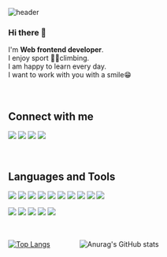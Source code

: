 ![header](https://capsule-render.vercel.app/api?type=shark&color=auto&height=300&section=header&text=Tokkissi's%20workplace&fontSize=60)

### Hi there 👋
I'm **Web frontend developer**.  
I enjoy sport 🧗‍♂️climbing.  
I am happy to learn every day.  
I want to work with you with a smile😁    
<br/>
<br/>


<!--
**tokkissi/tokkissi** is a ✨ _special_ ✨ repository because its `README.md` (this file) appears on your GitHub profile.

Here are some ideas to get you started:

- 🔭 I’m currently working on ...
- 🌱 I’m currently learning ...
- 👯 I’m looking to collaborate on ...
- 🤔 I’m looking for help with ...
- 💬 Ask me about ...
- 📫 How to reach me: ...
- 😄 Pronouns: ...
- ⚡ Fun fact: ...
-->
  
  
      
## Connect with me

<img src="https://img.shields.io/badge/Gmail-EA4335?style=flat&logo=Gmail&logoColor=white"/> <img src="https://img.shields.io/badge/Notion-000000?style=flat&logo=Notion&logoColor=white"/>
<img src="https://img.shields.io/badge/Blog-EA4AAA?style=flat&logo=GitHub Sponsors&logoColor=white"/>
<img src="https://img.shields.io/badge/GitHub-181717?style=flat&logo=GitHub&logoColor=white"/>

<br/>

## Languages and Tools

<img src="https://img.shields.io/badge/JavaScript-F7DF1E?style=flat&logo=JavaScript&logoColor=white"/> <img src="https://img.shields.io/badge/TypeScript-3178C6?style=flat&logo=TypeScript&logoColor=white"/>
<img src="https://img.shields.io/badge/React-61DAFB?style=flat&logo=React&logoColor=white"/>
<img src="https://img.shields.io/badge/HTML5-E34F26?style=flat&logo=HTML5&logoColor=white"/>
<img src="https://img.shields.io/badge/CSS3-1572B6?style=flat&logo=CSS3&logoColor=white"/>
<img src="https://img.shields.io/badge/Bulma-00D1B2?style=flat&logo=Bulma&logoColor=white"/>
<img src="https://img.shields.io/badge/Node.js-339933?style=flat&logo=Node.js&logoColor=white"/>
<img src="https://img.shields.io/badge/C-A8B9CC?style=flat&logo=C&logoColor=white"/>
<img src="https://img.shields.io/badge/C++-00599C?style=flat&logo=C++&logoColor=white"/>
<img src="https://img.shields.io/badge/Bulma-00D1B2?style=flat&logo=Bulma&logoColor=white"/>

<img src="https://img.shields.io/badge/Redux-764ABC?style=flat&logo=Redux&logoColor=white"/> <img src="https://img.shields.io/badge/React Query-FF4154?style=flat&logo=React Query&logoColor=white"/>
<img src="https://img.shields.io/badge/Bootstrap-7952B3?style=flat&logo=Bootstrap&logoColor=white"/>
<img src="https://img.shields.io/badge/Git-F05032?style=flat&logo=Git&logoColor=white"/>
<img src="https://img.shields.io/badge/Discord-5865F2?style=flat&logo=Discord&logoColor=white"/>


<br/>

[![Top Langs](https://github-readme-stats.vercel.app/api/top-langs/?username=tokkissi&langs_count=8)](https://github.com/tokkissi/github-readme-stats)　　　　 ![Anurag's GitHub stats](https://github-readme-stats.vercel.app/api?username=tokkissi&show_icons=true&theme=dracula)
